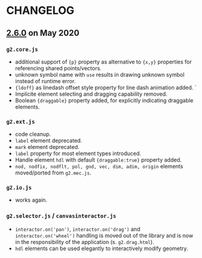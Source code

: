 # CHANGELOG
## [2.6.0]() on May 2020

### `g2.core.js`
* additional support of `{p}` property as alternative to `{x,y}` properties for referencing shared points/vectors.
* unknown symbol name with `use` results in drawing unknown symbol instead of runtime error.
* `{ldoff}` as linedash offset style property for line dash animation added. `
* Implicite element selecting and dragging capability removed.
* Boolean `{draggable}` property added, for explicitly indicating draggable elements.
### `g2.ext.js`
* code cleanup.
* `label` element deprecated.
* `mark` element deprecated.
* `label` property for most element types introduced.
* Handle element `hdl` with default `{draggable:true}` property added.
* `nod, nodfix, nodflt, pol, gnd, vec, dim, adim, origin` elements moved/ported from `g2.mec.js`.
### `g2.io.js`
* works again.
### `g2.selector.js` / `canvasinteractor.js` 
* `interactor.on('pan')`, `interactor.on('drag')` and  `interactor.on('wheel')` handling is moved out of the library and is now in the responsibility of the application (s. `g2.drag.html`).
* `hdl` elements can be used elegantly to interactively modify geometry. 
